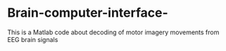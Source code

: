 # Brain-computer-interface-
This is a Matlab code about decoding of motor imagery movements from EEG brain signals
